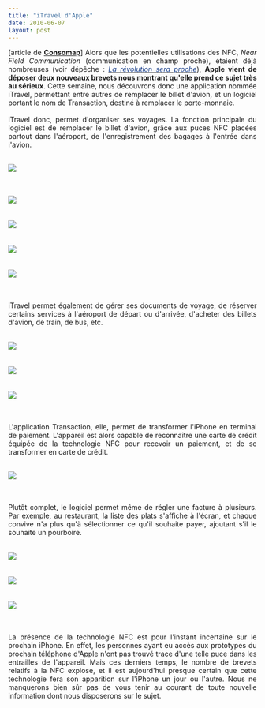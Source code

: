 ```yaml
---
title: "iTravel d'Apple"
date: 2010-06-07
layout: post
---
```


<p style="text-align: justify">[article de <strong><a href="http://consomac.fr/index.php?idnews=890" target="_blank">Consomap</a></strong>] Alors que les potentielles utilisations des NFC, <em>Near Field Communication</em> (communication en champ proche), étaient déjà nombreuses (voir dépêche : <em><a href="http://consomac.fr/news-875.html" target="blank"><font color="#123987">La révolution sera proche</font></a></em>), <strong>Apple vient de déposer deux nouveaux brevets nous montrant qu'elle prend ce sujet très au sérieux</strong>. Cette semaine, nous découvrons donc une application nommée iTravel, permettant entre autres de remplacer le billet d'avion, et un logiciel portant le nom de Transaction, destiné à remplacer le porte-monnaie.<br /><br />iTravel donc, permet d'organiser ses voyages. La fonction principale du logiciel est de remplacer le billet d'avion, grâce aux puces NFC placées partout dans l'aéroport, de l'enregistrement des bagages à l'entrée dans l'avion.<br /><br /></p> <div class="image"> <p><img src="/wp-content/uploads/sites/6/2010/06/itraveldapple.gif" /> </p> <p> </p></div>  <!--more--> <br /><br /> <div class="image"><img src="/wp-content/uploads/sites/6/2010/06/itraveldapple-1.gif" /> </div><br /><br /> <div class="image"><img src="/wp-content/uploads/sites/6/2010/06/itraveldapple-2.gif" /> </div><br /><br /> <div class="image"><img src="/wp-content/uploads/sites/6/2010/06/itraveldapple-3.gif" /> </div><br /><br /> <div class="image"><img src="/wp-content/uploads/sites/6/2010/06/itraveldapple-4.gif" /> </div> <p style="text-align: justify"><br /><br />iTravel permet également de gérer ses documents de voyage, de réserver certains services à l'aéroport de départ ou d'arrivée, d'acheter des billets d'avion, de train, de bus, etc.<br /><br /></p> <div class="image"><img src="/wp-content/uploads/sites/6/2010/06/itraveldapple-5.gif" /> </div><br /><br /> <div class="image"><img src="/wp-content/uploads/sites/6/2010/06/itraveldapple-6.gif" /> </div><br /><br /> <div class="image"><img src="/wp-content/uploads/sites/6/2010/06/itraveldapple-7.gif" /> </div> <p style="text-align: justify"><br /><br />L'application Transaction, elle, permet de transformer l'iPhone en terminal de paiement. L'appareil est alors capable de reconnaître une carte de crédit équipée de la technologie NFC pour recevoir un paiement, et de se transformer en carte de crédit.<br /><br /></p> <div class="image"><img src="/wp-content/uploads/sites/6/2010/06/itraveldapple-8.gif" /> </div> <p style="text-align: justify"><br /><br />Plutôt complet, le logiciel permet même de régler une facture à plusieurs. Par exemple, au restaurant, la liste des plats s'affiche à l'écran, et chaque convive n'a plus qu'à sélectionner ce qu'il souhaite payer, ajoutant s'il le souhaite un pourboire.<br /><br /></p> <div class="image"><img src="/wp-content/uploads/sites/6/2010/06/itraveldapple-9.gif" /> </div><br /><br /> <div class="image"><img src="/wp-content/uploads/sites/6/2010/06/itraveldapple-10.gif" /> </div><br /><br /> <div class="image"><img src="/wp-content/uploads/sites/6/2010/06/itraveldapple-11.gif" /> </div> <p style="text-align: justify"><br /><br />La présence de la technologie NFC est pour l'instant incertaine sur le prochain iPhone. En effet, les personnes ayant eu accès aux prototypes du prochain téléphone d'Apple n'ont pas trouvé trace d'une telle puce dans les entrailles de l'appareil. Mais ces derniers temps, le nombre de brevets relatifs à la NFC explose, et il est aujourd'hui presque certain que cette technologie fera son apparition sur l'iPhone un jour ou l'autre. Nous ne manquerons bien sûr pas de vous tenir au courant de toute nouvelle information dont nous disposerons sur le sujet.<br /></p>
